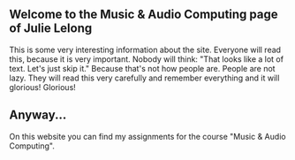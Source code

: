 ## Welcome to the Music & Audio Computing page of Julie Lelong

This is some very interesting information about the site. Everyone will read this, because it is very important. Nobody will think: "That looks like a lot of text. Let's just skip it." Because that's not how people are. People are not lazy. They will read this very carefully and remember everything and it will glorious! Glorious! 

## Anyway...

On this website you can find my assignments for the course "Music & Audio Computing". 
